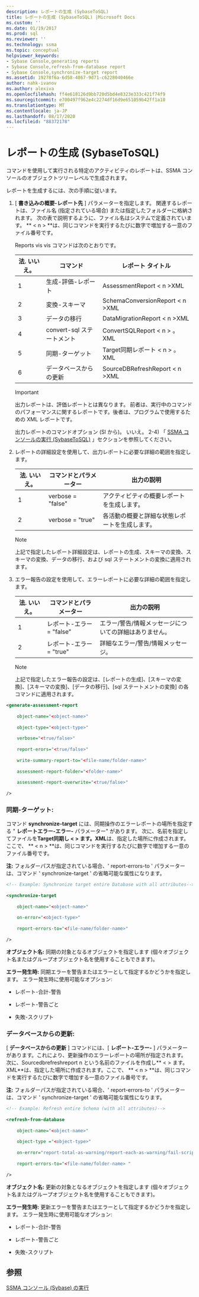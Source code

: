 ```yaml
---
description: レポートの生成 (SybaseToSQL)
title: レポートの生成 (SybaseToSQL) |Microsoft Docs
ms.custom: ''
ms.date: 01/19/2017
ms.prod: sql
ms.reviewer: ''
ms.technology: ssma
ms.topic: conceptual
helpviewer_keywords:
- Sybase Console,generating reports
- Sybase Console,refresh-from-database report
- Sybase Console,synchronize-target report
ms.assetid: 19278f6a-6d58-4867-9d71-c6228040466e
author: nahk-ivanov
ms.author: alexiva
ms.openlocfilehash: ff4e618126d9bb720d5bd4e8323e333c421f74f9
ms.sourcegitcommit: e700497f962e4c2274df16d9e651059b42ff1a10
ms.translationtype: MT
ms.contentlocale: ja-JP
ms.lasthandoff: 08/17/2020
ms.locfileid: "88372178"
---
```

# <a name="generating-reports-sybasetosql"></a>レポートの生成 (SybaseToSQL)
コマンドを使用して実行される特定のアクティビティのレポートは、SSMA コンソールのオブジェクトツリーレベルで生成されます。  
  
レポートを生成するには、次の手順に従います。  
  
1.  [ **書き込みの概要-レポート先** ] パラメーターを指定します。 関連するレポートは、ファイル名 (指定されている場合) または指定したフォルダーに格納されます。 次の表で説明するように、ファイル名はシステムで定義されています。 ** &lt; n &gt; **は、同じコマンドを実行するたびに数字で増加する一意のファイル番号です。  
  
    Reports vis vis コマンドは次のとおりです。  
  
    |法. いいえ。|コマンド|レポート タイトル|  
    |-|-|-|  
    |1|生成-評価-レポート|AssessmentReport &lt; n &gt;XML|  
    |2|変換-スキーマ|SchemaConversionReport &lt; n &gt;XML|  
    |3|データの移行|DataMigrationReport &lt; n &gt;XML|  
    |4|convert-sql ステートメント|ConvertSQLReport &lt; n &gt; 。XML|  
    |5|同期-ターゲット|Target同期レポート &lt; n &gt; 。XML|  
    |6|データベースからの更新|SourceDBRefreshReport &lt; n &gt;XML|  
  
    > [!IMPORTANT]  
    > 出力レポートは、評価レポートとは異なります。 前者は、実行中のコマンドのパフォーマンスに関するレポートです。後者は、プログラムで使用するための XML レポートです。  
  
    出力レポートのコマンドオプション (Sl から)。 いいえ。 2-4) 「 [SSMA コンソールの実行 &#40;SybaseToSQL&#41;](../../ssma/sybase/executing-the-ssma-console-sybasetosql.md) 」セクションを参照してください。  
  
2.  レポートの詳細設定を使用して、出力レポートに必要な詳細の範囲を指定します。  
  
    |法. いいえ。|コマンドとパラメーター|出力の説明|  
    |-|-|-|  
    |1|verbose = "false"|アクティビティの概要レポートを生成します。|  
    |2|verbose = "true"|各活動の概要と詳細な状態レポートを生成します。|  
  
    > [!NOTE]  
    > 上記で指定したレポート詳細設定は、レポートの生成、スキーマの変換、スキーマの変換、データの移行、および sql ステートメントの変換に適用されます。  
  
3.  エラー報告の設定を使用して、エラーレポートに必要な詳細の範囲を指定します。  
  
    |法. いいえ。|コマンドとパラメーター|出力の説明|  
    |-|-|-|  
    |1|レポート-エラー = "false"|エラー/警告/情報メッセージについての詳細はありません。|  
    |2|レポート-エラー = "true"|詳細なエラー/警告/情報メッセージ。|  
  
    > [!NOTE]  
    > 上記で指定したエラー報告の設定は、[レポートの生成]、[スキーマの変換]、[スキーマの変換]、[データの移行]、[sql ステートメントの変換] の各コマンドに適用されます。  
  
```xml  
<generate-assessment-report  
  
    object-name="<object-name>"  
  
    object-type="<object-type>"  
  
    verbose="<true/false>"  
  
    report-erors="<true/false>"  
  
    write-summary-report-to="<file-name/folder-name>"  
  
    assessment-report-folder="<folder-name>"  
  
    assessment-report-overwrite="<true/false>"  
  
/>  
```  
  
### <a name="synchronize-target"></a>同期-ターゲット:  
コマンド **synchronize-target** には、同期操作のエラーレポートの場所を指定する " **レポートエラー-エラー-** パラメーター" があります。 次に、名前を指定してファイルを**Target同期し &lt; &gt; ます。XML**は、指定した場所に作成されます。ここで、 ** &lt; n &gt; **は、同じコマンドを実行するたびに数字で増加する一意のファイル番号です。  
  
**注:** フォルダーパスが指定されている場合、' report-errors-to ' パラメーターは、コマンド ' synchronize-target ' の省略可能な属性になります。  
  
```xml  
<!-- Example: Synchronize target entire Database with all attributes-->  
  
<synchronize-target  
  
    object-name="<object-name>"  
  
    on-error="<object-type>"  
  
    report-errors-to="<file-name/folder-name>"  
  
/>  
```  
**オブジェクト名:** 同期の対象となるオブジェクトを指定します (個々オブジェクト名またはグループオブジェクト名を使用することもできます)。  
  
**エラー発生時:** 同期エラーを警告またはエラーとして指定するかどうかを指定します。 エラー発生時に使用可能なオプション:  
  
-   レポート-合計-警告  
  
-   レポート-警告ごと  
  
-   失敗-スクリプト  
  
### <a name="refresh-from-database"></a>データベースからの更新:  
[ **データベースからの更新** ] コマンドには、[ **レポート-エラー-** ] パラメーターがあります。これにより、更新操作のエラーレポートの場所が指定されます。 次に、Sourcedbrefreshreport n という名前のファイルを作成し** &lt; &gt; ます。XML**は、指定した場所に作成されます。ここで、 ** &lt; n &gt; **は、同じコマンドを実行するたびに数字で増加する一意のファイル番号です。  
  
**注:** フォルダーパスが指定されている場合、' report-errors-to ' パラメーターは、コマンド ' synchronize-target ' の省略可能な属性になります。  
  
```xml  
<!-- Example: Refresh entire Schema (with all attributes)-->  
  
<refresh-from-database  
  
    object-name="<object-name>"  
  
    object-type ="<object-type>"  
  
    on-error="report-total-as-warning/report-each-as-warning/fail-script"  
  
    report-errors-to="<file-name/folder-name> "  
  
/>  
```  
**オブジェクト名:** 更新の対象となるオブジェクトを指定します (個々オブジェクト名またはグループオブジェクト名を使用することもできます)。  
  
**エラー発生時:** 更新エラーを警告またはエラーとして指定するかどうかを指定します。 エラー発生時に使用可能なオプション:  
  
-   レポート-合計-警告  
  
-   レポート-警告ごと  
  
-   失敗-スクリプト  
  
## <a name="see-also"></a>参照  
[SSMA コンソール (Sybase) の実行](https://msdn.microsoft.com/ea8950b7-fabc-4aa4-89f8-9573a2617d70)  
  

